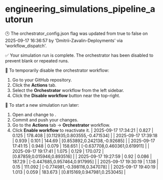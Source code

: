 # engineering_simulations_pipeline_autorun

🕒 The orchestrator_config.json flag was updated from true to false on 2025-09-17 16:36:57 by 'Dmitrii-Zavalin-Deployments' via 'workflow_dispatch'.

✅ Your simulation run is complete. The orchestrator has been disabled to prevent blank or repeated runs.

🛑 To temporarily disable the orchestrator workflow:
1. Go to your GitHub repository.
2. Click the **Actions** tab.
3. Select the **Orchestrator** workflow from the left sidebar.
4. Click the **Disable workflow** button near the top-right.

🔄 To start a new simulation run later:
1. Open  and change  to .
2. Commit and push your changes.
3. Go to the **Actions** tab → **Orchestrator** workflow.
4. Click **Enable workflow** to reactivate it.
| 2025-09-17 17:34:21 | 0.827 | 0.125 | 178.408 | [0.112935,0.803555,-0.471534] |
| 2025-09-17 17:39:18 | 0.939 | 0.101 | 144.69 | [0.853892,0.242138,-0.92685] |
| 2025-09-17 17:41:15 | 0.948 | 0.079 | 158.651 | [-0.637708,0.460361,0.619911] |
| 2025-09-17 19:17:41 | 1.075 | 0.129 | 170.072 | [0.87859,0.015946,0.893516] |
| 2025-09-17 19:27:59 | 0.92 | 0.086 | 187.29 | [-0.447685,0.957464,0.917995] |
| 2025-09-17 19:30:19 | 1.138 | 0.15 | 111.092 | [-0.774981,-0.398116,0.347078] |
| 2025-09-17 19:40:19 | 1.013 | 0.059 | 183.673 | [0.815169,0.947981,0.253045] |
